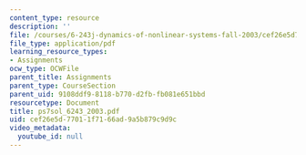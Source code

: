```yaml
---
content_type: resource
description: ''
file: /courses/6-243j-dynamics-of-nonlinear-systems-fall-2003/cef26e5d77011f7166ad9a5b879c9d9c_ps7sol_6243_2003.pdf
file_type: application/pdf
learning_resource_types:
- Assignments
ocw_type: OCWFile
parent_title: Assignments
parent_type: CourseSection
parent_uid: 9108ddf9-8118-b770-d2fb-fb081e651bbd
resourcetype: Document
title: ps7sol_6243_2003.pdf
uid: cef26e5d-7701-1f71-66ad-9a5b879c9d9c
video_metadata:
  youtube_id: null
---
```

